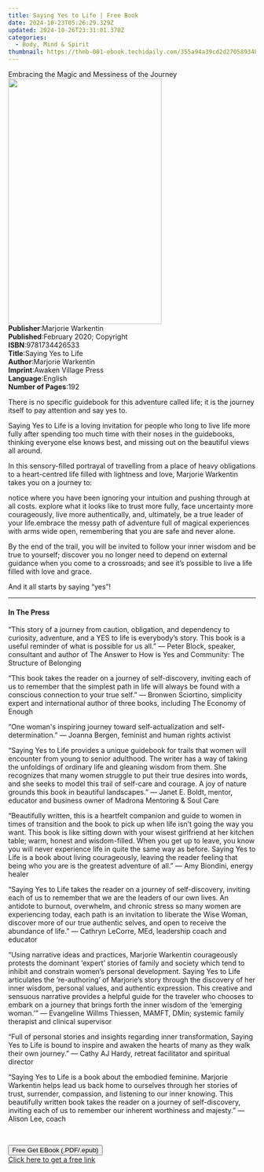 ```yaml
---
title: Saying Yes to Life | Free Book
date: 2024-10-23T05:26:29.329Z
updated: 2024-10-26T23:31:01.370Z
categories:
  - Body, Mind & Spirit
thumbnail: https://thmb-001-ebook.techidaily.com/355a94a39cd2d2705893488fa1e7580bff8cb8608a6fff915042455a01cae116.jpg
---
```

<main id="book-container">
  <div class="flex flex-col">
    <div class="book-brief flex-1 py-6 px-4 sm:p-6 md:py-10 md:px-8">
      <!-- brief-->
      <div class="book-brief-main">
        Embracing the Magic and Messiness of the Journey
      </div>
    </div>
    <div
      class="book-meta-info flex-1 grid gap-4 col-start-1 col-end-3 row-start-1 sm:mb-6 sm:grid-cols-4 lg:gap-6 lg:col-start-2 lg:row-end-6 lg:row-span-6 lg:mb-0"
    >
      <div
        class="book-meta-info-left place-content-center mt-4 p-4 text-sm leading-6 col-start-2 col-span-2 dark:text-slate-400"
      >
        <img
          class="w-full h-500 object-cover rounded-lg sm:h-255 sm:col-span-2 lg:col-span-full"
          src="https://img-001-ebook.techidaily.com/82bcf63a65e39ef62a596b7f62a45015166eda7e4b2561102bfda7b2a8a41905.jpg"
          alt=""
          width="312"
          height="500"
        />
      </div>
      <div
        class="book-meta-info-right mt-2 col-start-1 row-start-2 col-span-3 self-center"
      >
        <!-- meta data  -->
        <div class="flex flex-col px-4 md:px-8">
          <div class="flex-1">
            <strong>Publisher</strong>:<span class="px-2"
              >Marjorie Warkentin</span
            >
          </div>
          <div class="flex-1">
            <strong>Published</strong>:<span class="px-2"
              >February 2020; Copyright</span
            >
          </div>
          <div class="flex-1">
            <strong>ISBN</strong>:<span class="px-2">9781734426533</span>
          </div>
          <div class="flex-1">
            <strong>Title</strong>:<span class="px-2">Saying Yes to Life</span>
          </div>
          <div class="flex-1">
            <strong>Author</strong>:<span class="px-2">Marjorie Warkentin</span>
          </div>
          <div class="flex-1">
            <strong>Imprint</strong>:<span class="px-2"
              >Awaken Village Press</span
            >
          </div>
          <div class="flex-1">
            <strong>Language</strong>:<span class="px-2">English</span>
          </div>
          <div class="flex-1">
            <strong>Number of Pages</strong>:<span class="px-2">192</span>
          </div>
        </div>
      </div>
    </div>
    <div class="book-description flex-1 py-6 px-4 sm:p-6 md:py-10 md:px-8">
      <div class="book-description-main">
        <div accordion-content="" id="description">
          <p>
            There is no specific guidebook for this adventure called life; it is
            the journey itself to pay attention and say yes to.
          </p>
          <p>
            Saying Yes to Life is a loving invitation for people who long to
            live life more fully after spending too much time with their noses
            in the guidebooks, thinking everyone else knows best, and missing
            out on the beautiful views all around.
          </p>
          <p>
            In this sensory-filled portrayal of travelling from a place of heavy
            obligations to a heart-centred life filled with lightness and love,
            Marjorie Warkentin takes you on a journey to:
          </p>
          notice where you have been ignoring your intuition and pushing through
          at all costs.&nbsp;explore what it looks like to trust more fully,
          face uncertainty more courageously, live more authentically, and,
          ultimately, be a true leader of your life.embrace the messy path of
          adventure full of magical experiences with arms wide open, remembering
          that you are safe and never alone.&nbsp;
          <p>
            By the end of the trail, you will be invited to follow your inner
            wisdom and be true to yourself; discover you no longer need to
            depend on external guidance when you come to a crossroads; and see
            it’s possible to live a life filled with love and grace.
          </p>
          <p>And it all starts by saying “yes”!&nbsp;</p>
        </div>
        <div class="accordion-fader"></div>
      </div>
    </div>
    <div class="book-excerpts flex-1 py-6 px-4 sm:p-6 md:py-10 md:px-8">
      <!-- excerpts-->
      <div class="book-excerpts-main">
        <hr />
        <h4 class="placeholder placeholder-heading">
          <span>In The Press</span>
        </h4>
        <p></p>
        <p>
          “This story of a journey from caution, obligation, and dependency to
          curiosity, adventure, and a YES to life is everybody’s story. This
          book is a useful reminder of what is possible for us all.” — Peter
          Block, speaker, consultant and author of The Answer to How is Yes and
          Community: The Structure of Belonging
        </p>
        <p>
          “This book takes the reader on a journey of self-discovery, inviting
          each of us to remember that the simplest path in life will always be
          found with a conscious connection to your true self.”&nbsp;— Bronwen
          Sciortino, simplicity expert and international author of three books,
          including The Economy of Enough
        </p>
        <p>
          “One woman's inspiring journey toward self-actualization and
          self-determination.” — Joanna Bergen, feminist and human rights
          activist
        </p>
        <p>
          “Saying Yes to Life provides a unique guidebook for trails that women
          will encounter from young to senior adulthood. The writer has a way of
          taking the unfoldings of ordinary life and gleaning wisdom from them.
          She recognizes that many women struggle to put their true desires into
          words, and she seeks to model this trail of self-care and courage. A
          joy of nature grounds this book in beautiful landscapes.” — Janet E.
          Boldt, mentor, educator and business owner of Madrona Mentoring &amp;
          Soul Care
        </p>
        <p>
          “Beautifully written, this is a heartfelt companion and guide to women
          in times of transition and the book to pick up when life isn’t going
          the way you want. This book is like sitting down with your wisest
          girlfriend at her kitchen table; warm, honest and wisdom-filled. When
          you get up to leave, you know you will never experience life in quite
          the same way as before. Saying Yes to Life is a book about living
          courageously, leaving the reader feeling that being who you are is the
          greatest adventure of all.” — Amy Biondini, energy healer
        </p>
        <p>
          “Saying Yes to Life takes the reader on a journey of self-discovery,
          inviting each of us to remember that we are the leaders of our own
          lives. An antidote to burnout, overwhelm, and chronic stress so many
          women are experiencing today, each path is an invitation to liberate
          the Wise Woman, discover more of our true authentic selves, and open
          to receive the abundance of life.” — Cathryn LeCorre, MEd, leadership
          coach and educator
        </p>
        <p>
          “Using narrative ideas and practices, Marjorie Warkentin courageously
          protests the dominant ‘expert’ stories of family and society which
          tend to inhibit and constrain women’s personal development. Saying Yes
          to Life articulates the ‘re-authoring’ of Marjorie’s story through the
          discovery of her inner wisdom, personal values, and authentic
          expression. This creative and sensuous narrative provides a helpful
          guide for the traveler who chooses to embark on a journey that brings
          forth the inner wisdom of the ‘emerging woman.’” — Evangeline Willms
          Thiessen, MAMFT, DMin; systemic family therapist and clinical
          supervisor
        </p>
        <p>
          “Full of personal stories and insights regarding inner transformation,
          Saying Yes to Life is bound to inspire and awaken the hearts of many
          as they walk their own journey.” — Cathy AJ Hardy, retreat facilitator
          and spiritual director
        </p>
        <p>
          “Saying Yes to Life is a book about the embodied feminine. Marjorie
          Warkentin helps lead us back home to ourselves through her stories of
          trust, surrender, compassion, and listening to our inner knowing. This
          beautifully written book takes the reader on a journey of
          self-discovery, inviting each of us to remember our inherent
          worthiness and majesty.” — Alison Lee, coach
        </p>
        <p>&nbsp;</p>
        <p></p>
      </div>
    </div>
    <div
      class="book-about-author flex-1 py-6 px-4 sm:p-6 md:py-10 md:px-8"
    ></div>
    <div class="book-free-get flex-1 py-6 px-4 sm:p-6 md:py-10 md:px-8">
      <button
        id="btn-free-get"
        class="bg-blue-500 hover:bg-blue-700 text-white font-bold py-2 px-4 rounded"
      >
        Free Get EBook (.PDF/.epub)
      </button>
      <div id="countdown-display" class="px-2 text-lg mt-2"></div>
      <a
        id="free-link"
        class="hidden bg-blue-500 hover:bg-blue-700 text-white font-bold py-2 px-4 rounded"
        href="https://www.ebooks.com/en-us/book/209940611/saying-yes-to-life/marjorie-warkentin/"
        target="_blank"
        >Click here to get a free link</a
      >
    </div>
    <script>
      let countdownTime = 0;
      let countdownInterval = null;
      document
        .getElementById('btn-free-get')
        .addEventListener('click', startCountdown);
      function startCountdown() {
        countdownTime = new Date().getTime() + 60000 * 3;
        countdownInterval = setInterval(updateCountdown, 1000);
        document.getElementById('btn-free-get').disabled = true;
        document
          .getElementById('btn-free-get')
          .classList.add('bg-gray-500', 'cursor-not-allowed');
      }
      function updateCountdown() {
        let currentTime = new Date().getTime();
        let timeLeft = countdownTime - currentTime;
        let secondsLeft = Math.floor(timeLeft / 1000);
        document.getElementById('countdown-display').innerHTML =
          `Remaining time: ${secondsLeft} seconds.`;
        if (secondsLeft <= 0) {
          clearInterval(countdownInterval);
          document.getElementById('btn-free-get').classList.add('hidden');
          document.getElementById('free-link').classList.remove('hidden');
          document.getElementById('countdown-display').innerHTML = '';
        }
      }
    </script>
  </div>
</main>

<ins class="adsbygoogle"
      style="display:block"
      data-ad-client="ca-pub-7571918770474297"
      data-ad-slot="8358498916"
      data-ad-format="auto"
      data-full-width-responsive="true"></ins>
    